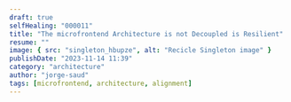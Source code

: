 ```yaml
---
draft: true
selfHealing: "000011"
title: "The microfrontend Architecture is not Decoupled is Resilient"
resume: ""
image: { src: "singleton_hbupze", alt: "Recicle Singleton image" }
publishDate: "2023-11-14 11:39"
category: "architecture"
author: "jorge-saud"
tags: [microfrontend, architecture, alignment]
---
```



